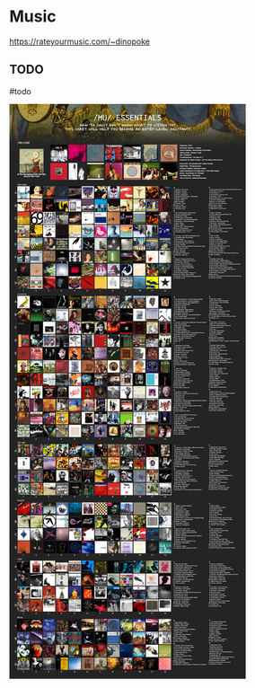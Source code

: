 # Music

https://rateyourmusic.com/~dinopoke

## TODO
#todo

![](https://raw.githubusercontent.com/dinopoke/obsidian-vault/main/Attachments/mu%20Essentials.jpg)